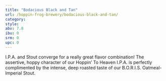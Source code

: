 ```yaml
---
title: "Bodacious Black and Tan"
url: /hoppin-frog-brewery/bodacious-black-and-tan/
category: 
style: 
abv: 7.8
ibu: 0
srm: 0
upc: 0
---
```

I.P.A. and Stout converge for a really great flavor combination! The assertive, hoppy character of our Hoppin’ To Heaven I.P.A. is perfectly complimented by the intense, deep roasted taste of our B.O.R.I.S. Oatmeal-Imperial Stout.
